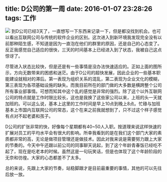 title: D公司的第一周
date: 2016-01-07 23:28:26
tags: 工作
---
![](/img/weekone.png)
到D公司已经3天了，一直想写一下东西来记录一下，但是都没找到机会。也可以看出互联网公司与传统的软件企业的区别。这次进入到新环境我发现完全没有以前那种陌生感，不知道是因为一直泡在他们的群里的原因，还是自己的心态变了。反正我感觉自己适应的很快，三天的时间基本上已经进入到了状态，我被自己这点惊讶了。
<!-- more -->

尽管进入状态比较快，但是还是有一些事情是没办法快速适应的。正如上面的图所示，方向无数带来的困惑和迷茫。由于D公司的超快发展，因此企业的一些基本职能建设就相对的滞后。第一表现为组织关系的混乱，第二表现为企业文化的模糊，第三表现为各项基础设施的缺失。而我目前所在的部门做的大多数是横跨整个公司所有事业部事情。可想而知其中这个乱的感觉是非常的强烈。除了这个以外互联网公司的特点就是工作时限比较长，这也是我换了这些家公司以来，上班的头一天就加班的。可以这么说，基本上这里的工作时间是早上10点到晚上8点。忙碌与加班基本上市国内互联网公司的常态，这个在来之前我就想到了，只不过这个样子感觉有点对不起老婆和孩子。

D公司的扩张非常的快，好像每个星期都有40~50人入职。按道理来说这样快速的扩展对员工的平均水平会有很大的影响。所幸我看到的是在我们这个部门大家的素质都非常的高，无论是做项目管理还是做技术。因此对我来说是需要努力跟上大家的节奏的。今天中午还跟以前公司的同事聊天说起，到了这个年龄青春饭已经吃不起了，现在是吃老本的时候。虽然这是一句玩笑话，但是也体现了这个年龄阶段的无奈和彷徨。大家的心态都差不了太多。

总的来说，先跟上大家的节奏，站稳脚跟才是目前最重要的事情，其他的可以先往后放一放。



